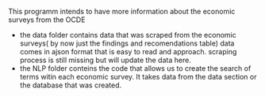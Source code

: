 This programm intends to have more information about the economic surveys from the OCDE 

- the data folder contains data that was scraped from the economic surveys( by now just the findings and recomendations table) data comes in ajson format that is easy to read and approach. scraping process is still missing but will update the data here.
- the NLP folder conteins the code that allows us to create the search of terms witin each economic survey. It takes data from the data section or the database that was created. 




